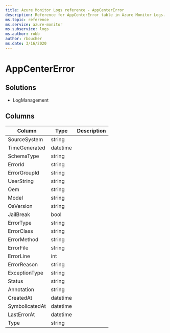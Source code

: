 ```yaml
---
title: Azure Monitor Logs reference - AppCenterError
description: Reference for AppCenterError table in Azure Monitor Logs.
ms.topic: reference
ms.service: azure-monitor
ms.subservice: logs
ms.author: robb
author: rboucher
ms.date: 3/16/2020
---
```


# AppCenterError

 

## Solutions

- LogManagement




## Columns

|Column|Type|Description|
|---|---|---|
|SourceSystem|string||
|TimeGenerated|datetime||
|SchemaType|string||
|ErrorId|string||
|ErrorGroupId|string||
|UserString|string||
|Oem|string||
|Model|string||
|OsVersion|string||
|JailBreak|bool||
|ErrorType|string||
|ErrorClass|string||
|ErrorMethod|string||
|ErrorFile|string||
|ErrorLine|int||
|ErrorReason|string||
|ExceptionType|string||
|Status|string||
|Annotation|string||
|CreatedAt|datetime||
|SymbolicatedAt|datetime||
|LastErrorAt|datetime||
|Type|string||
